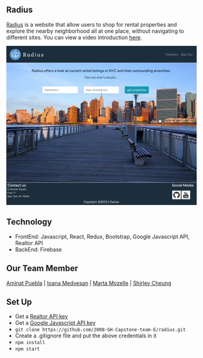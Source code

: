 ## Radius
[Radius](https://radius-db5d1.web.app/) is a website that allow users to shop for rental properties and explore the nearby neighborhood all at one place,
without navigating to different sites. You can view a video introduction [here](https://www.youtube.com/watch?v=Hraeg3iwS3U&feature=youtu.be).

![](src/css/HomePage.png)

## Technology
- FrontEnd: Javascript, React, Redux, Bootstrap, Google Javascript API, Realtor API
- BackEnd: Firebase

## Our Team Member
[Aminat Puebla](https://github.com/AminatP) | [Ioana Medvesan](https://github.com/imedvesan) | [Marta Mozelle](https://github.com/MozMM) | [Shirley Cheung](https://github.com/CTY315)

## Set Up
* Get a [Realtor API key](https://rapidapi.com/apidojo/api/realtor)
* Get a [Google Javascript API key](https://developers.google.com/maps/documentation/javascript/get-api-key)
* ```git clone https://github.com/2008-GH-Capstone-team-E/radius.git```
* Create a .gitignore file and put the above credentials in it
* ```npm install```
* ```npm start```
